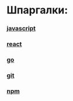 # Шпаргалки:

### [javascript](https://teratron.github.io/cheatsheet/js/)

### [react](https://teratron.github.io/cheatsheet/react/)

### [go](https://teratron.github.io/cheatsheet/go/)

### [git](https://teratron.github.io/cheatsheet/git/)

### [npm](https://teratron.github.io/cheatsheet/npm/)


